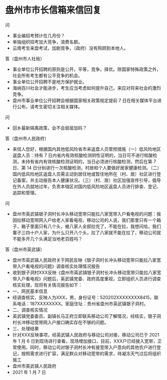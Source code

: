 # 盘州市市长信箱来信回复

问

- 事业编招考预计在几月份？
- 单独组织招考加大竞争，浪费名额。
- 云南考生来盘考试，加剧竞争，（政府）没有照顾到本地人。

答（盘州市人社局）

- 事业单位公开招聘的原则是公开，平等，竞争，择优。除国家特殊政策之外，社会所有考生都有公平竞争的机会。
- 事业单位公开招聘不是地方保护就业。
- 海纳百川社会才能进步，考生应当考虑如何提升自己，来应对将来社会的激烈竞争。
- 盘州市事业单位公开招聘会根据国家相关政策规定提前 7 日在相关媒体平台进行公布，请考生密切关注相关媒体。



问

- 回乡最新隔离政策，会不会层层加码？

答（盘州市人民政府）

- 来信人您好，根据国内其他低风险省市来返盘人员管控措施（一）低风险地区返盘人员：持有 7 日内省内有效核酸检测阴性证明的，当日可不进行核酸检测，未持有省内有效核酸检测证明的，当日必须进行核酸检测，然后在第 7 日、第 14 日分别进行一次核酸检测，村居和个人要做好居家健康检测。（二）国内低风险地区返盘人员需主动到居住地或暂住地所在（村、居）社区进行登记备案，并主动报告本人健康状况。（三）（村、居）社区加强宣传引导，倡导在外人员就地过年，负责本辖区对国内低风险地区返盘人员进行排查、登记、追踪和管理。



问

- 盘州市英武镇银子洞村长冲头移动宽带只能拉八家宽带入户看电视的问题：我因拉移动宽带网入户给老人家看电视，移动公司的人说，我们那里只有一个箱子，箱子里面只有八个头，被八家人全部拉完了，不能在拉，我想问哈，我们寨子三四十户人家，为什么只开八个头，拉了八家就不能在拉了，移动公司就不能多开几个头满足当地老百姓吗？

答（盘州市英武镇）

- 盘州市英武镇人民政府关于网民反映《银子洞村长冲头移动宽带只能拉八家宽带入户看电视的问题》调查核实处理情况报告
- 收到银子洞村XXX反映《盘州市英武镇银子洞村长冲头移动宽带只能拉八家宽带入户看电视》问题后，英武镇党委、政府高度重视，立即组织人员进行调查核实处理，现将有关情况报告如下：
- 一、网民基本信息
- 经调查核实，反映人为XXX，男，身份证号：520202XXXXXXXX8415，联系电话：187XXXXXXXX。家庭住址：贵州省盘州市英武镇银子洞村。
- 二、调查核实情况
- 英武镇党委委员、副镇长马正府立即联系移动公司了解情况，经核实，银子洞村长冲移动宽带网入户接口确实存在不够的问题。
- 三、处理结果
- 针对XXX反映事项，经英武镇人民政府与移动公司对接，移动公司已于 2021 年 1 月 6 日到现场进行查看，现场增加接口，目前，XXX户已经接入宽带，正常使用。同时，移动公司对银子洞村长冲有接宽带入户意向的其他农户进行登记，按照需求进行扩容，满足群众对移动宽带的需求，待凝冻天气过后将组织施工
- 盘州市英武镇人民政府
- 2021 年 1 月 7 日